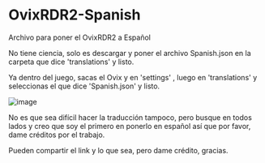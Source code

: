 # OvixRDR2-Spanish
Archivo para poner el OvixRDR2 a Español

No tiene ciencia, solo es descargar y poner el archivo Spanish.json en la carpeta que dice 'translations' y listo.

Ya dentro del juego, sacas el Ovix y en 'settings' , luego en 'translations' y seleccionas el que dice 'Spanish.json' y listo.

![image](https://github.com/user-attachments/assets/c41a9739-f6b8-4cf5-b7d8-7822cb26a41c)

No es que sea difícil hacer la traducción tampoco, pero busque en todos lados y creo que soy el primero en ponerlo en español así que por favor, dame créditos por el trabajo.

Pueden compartir el link y lo que sea, pero dame crédito, gracias.
